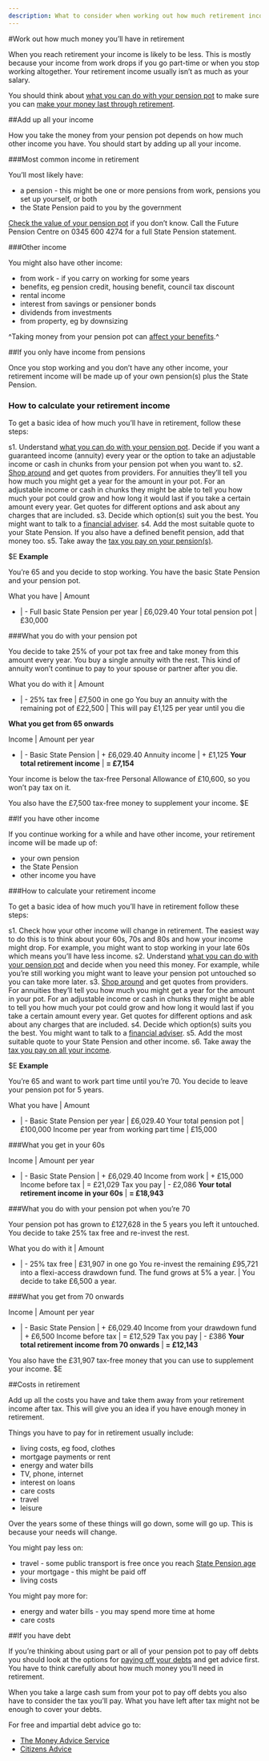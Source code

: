 ```yaml
---
description: What to consider when working out how much retirement income you’ll have, including your pension, other sources of income, costs, and debt.
---
```


#Work out how much money you’ll have in retirement

When you reach retirement your income is likely to be less. This is mostly because your income from work drops if you go part-time or when you stop working altogether. Your retirement income usually isn’t as much as your salary.

You should think about [what you can do with your pension pot](/pension-pot-options) to make sure you can [make your money last through retirement](/making-money-last).

##Add up all your income

How you take the money from your pension pot depends on how much other income you have. You should start by adding up all your income.

###Most common income in retirement

You’ll most likely have:

- a pension - this might be one or more pensions from work, pensions you set up yourself, or both
- the State Pension paid to you by the government

[Check the value of your pension pot](/pension-pot-value) if you don’t know. Call the Future Pension Centre on 0345 600 4274 for a full State Pension statement.

###Other income

You might also have other income:

- from work - if you carry on working for some years
- benefits, eg pension credit, housing benefit, council tax discount
- rental income
- interest from savings or pensioner bonds
- dividends from investments
- from property, eg by downsizing

^Taking money from your pension pot can [affect your benefits](/benefits).^

##If you only have income from pensions

Once you stop working and you don’t have any other income, your retirement income will be made up of your own pension(s) plus the State Pension.

### How to calculate your retirement income

To get a basic idea of how much you’ll have in retirement, follow these steps:

s1. Understand [what you can do with your pension pot](/pension-pot-options). Decide if you want a guaranteed income (annuity) every year or the option to take an adjustable income or cash in chunks from your pension pot when you want to.
s2. [Shop around](/shop-around) and get quotes from providers. For annuities they’ll tell you how much you might get a year for the amount in your pot. For an adjustable income or cash in chunks they might be able to tell you how much your pot could grow and how long it would last if you take a certain amount every year. Get quotes for different options and ask about any charges that are included.
s3. Decide which option(s) suit you the best. You might want to talk to a [financial adviser](/shop-around#getting-financial-advice).
s4. Add the most suitable quote to your State Pension. If you also have a defined benefit pension, add that money too.
s5. Take away the [tax you pay on your pension(s)](/tax).


$E
**Example**

You’re 65 and you decide to stop working. You have the basic State Pension and your pension pot.

What you have | Amount
- | -
Full basic State Pension per year | £6,029.40
Your total pension pot | £30,000

###What you do with your pension pot

You decide to take 25% of your pot tax free and take money from this amount every year. You buy a single annuity with the rest. This kind of annuity won’t continue to pay to your spouse or partner after you die.

What you do with it | Amount
- | -
25% tax free | £7,500 in one go
You buy an annuity with the remaining pot of £22,500 | This will pay £1,125 per year until you die

**What you get from 65 onwards**

Income | Amount per year
- | -
Basic State Pension | + £6,029.40
Annuity income | + £1,125
**Your total retirement income** | **= £7,154**

Your income is below the tax-free Personal Allowance of £10,600, so you won’t pay tax on it.

You also have the £7,500 tax-free money to supplement your income.
$E


##If you have other income

If you continue working for a while and have other income, your retirement income will be made up of:

- your own pension
- the State Pension
- other income you have

###How to calculate your retirement income

To get a basic idea of how much you’ll have in retirement follow these steps:

s1. Check how your other income will change in retirement. The easiest way to do this is to think about your 60s, 70s and 80s and how your income might drop. For example, you might want to stop working in your late 60s which means you’ll have less income.
s2. Understand [what you can do with your pension pot](/pension-pot-options) and decide when you need this money. For example, while you’re still working you might want to leave your pension pot untouched so you can take more later.
s3. [Shop around](/shop-around) and get quotes from providers. For annuities they’ll tell you how much you might get a year for the amount in your pot. For an adjustable income or cash in chunks they might be able to tell you how much your pot could grow and how long it would last if you take a certain amount every year. Get quotes for different options and ask about any charges that are included.
s4. Decide which option(s) suits you the best. You might want to talk to a [financial adviser](/shop-around#getting-financial-advice).
s5. Add the most suitable quote to your State Pension and other income.
s6. Take away the [tax you pay on all your income](/tax).


$E
**Example**

You’re 65 and want to work part time until you’re 70. You decide to leave your pension pot for 5 years.

What you have | Amount
- | -
Basic State Pension per year | £6,029.40
Your total pension pot | £100,000
Income per year from working part time | £15,000

###What you get in your 60s

Income | Amount per year
- | -
Basic State Pension | + £6,029.40
Income from work | + £15,000
Income before tax | = £21,029
Tax you pay | - £2,086
**Your total retirement income in your 60s** | **= £18,943**

###What you do with your pension pot when you’re 70

Your pension pot has grown to £127,628 in the 5 years you left it untouched. You decide to take 25% tax free and re-invest the rest.

What you do with it | Amount
- | -
25% tax free | £31,907 in one go
You re-invest the remaining £95,721 into a flexi-access drawdown fund. The fund grows at 5% a year.  | You decide to take £6,500 a year.

###What you get from 70 onwards

Income | Amount per year
- | -
Basic State Pension | + £6,029.40
Income from your drawdown fund | + £6,500
Income before tax | = £12,529
Tax you pay | - £386
**Your total retirement income from 70 onwards** | **= £12,143**

You also have the £31,907 tax-free money that you can use to supplement your income.
$E

##Costs in retirement

Add up all the costs you have and take them away from your retirement income after tax. This will give you an idea if you have enough money in retirement.

Things you have to pay for in retirement usually include:

- living costs, eg food, clothes
- mortgage payments or rent
- energy and water bills
- TV, phone, internet
- interest on loans
- care costs
- travel
- leisure

Over the years some of these things will go down, some will go up. This is because your needs will change.

You might pay less on:

- travel - some public transport is free once you reach [State Pension age](https://www.gov.uk/calculate-state-pension)
- your mortgage - this might be paid off
- living costs

You might pay more for:

- energy and water bills - you may spend more time at home
- care costs

##If you have debt

If you’re thinking about using part or all of your pension pot to pay off debts you should look at the options for [paying off your debts](https://www.gov.uk/options-for-paying-off-your-debts/overview) and get advice first. You have to think carefully about how much money you’ll need in retirement.

When you take a large cash sum from your pot to pay off debts you also have to consider the tax you’ll pay. What you have left after tax might not be enough to cover your debts.

For free and impartial debt advice go to:

- [The Money Advice Service](https://www.moneyadviceservice.org.uk/en/categories/debt-and-borrowing)
- [Citizens Advice](https://www.citizensadvice.org.uk/debt-and-money/help-with-debt)
